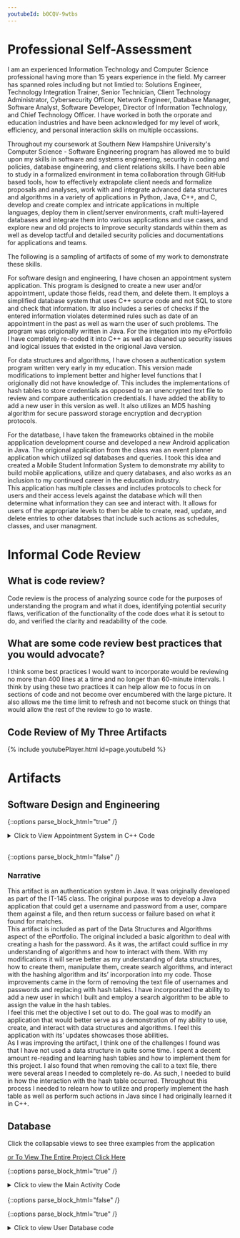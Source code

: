 ```yaml
---
youtubeId: b0CQV-9wtbs
---
```


# Professional Self-Assessment

I am an experienced Information Technology and Computer Science professional having more than 15 years experience in the field.  My carreer has spanned roles including 
but not limtied to: Solutions Engineer, Technology Integration Trainer, Senior Technician, Client Technology Administrator, Cybersecurity Officer, Network Engineer, 
Database Manager, Software Analyst, Software Developer, Director of Information Technology, and Chief Technology Officer. I have worked in both the orporate and 
education industries and have been acknowledged for my level of work, efficiency, and personal interaction skills on multiple occassions.

Throughout my coursework at Southern New Hampshire University's Computer Science - Software Engineering program has allowed me to build upon my skills in software and 
systems engineering, security in coding and policies, database engineering, and client relations skills. 
I have been able to study in a formalized environment in tema collaboration through GitHub based tools, how to effectively extrapolate client needs and formalize 
proposals and analyses, work with and integrate advanced data structures and algorithms in a variety of applications in Python, Java, C++, and C, develop and create 
complex and intricate applications in multiple languages, deploy them in client/server environments, craft multi-layered databases and integrate them into various 
applications and use cases, and explore new and old projects to improve security standards within them as well as develop tactful and detailed security policies and 
documentations for applications and teams. 

The following is a sampling of artifacts of some of my work to demonstrate these skills. 

For software design and engineering, I have chosen an appointment system application.  This program is designed to create a new user and/or appointment, update those 
fields, read them, and delete them.  It employs a simplified database system that uses C++ source code and not SQL to store and check that information.  Itr also 
includes a series of checks if the entered information violates determined rules such as date of an appointment in the past as well as warn the user of such problems. 
The program was origionally written in Java.  For the integation into my ePortfolio I have completely re-coded it into C++ as well as cleaned up security issues and 
logical issues that existed in the origional Java version.

For data structures and algorithms, I have chosen a authentication system program written very early in my education.  This version made modifications to implement 
better and higher level functions that I origionally did not have knowledge of.  This includes the implementations of hash tables to store credentials as opposed to an 
unencrypted text file to review and compare authentication credentials.  I have added the ability to add a new user in this version as well.  It also utilizes an MD5 
hashing algorithm for secure password storage encryption and decryption protocols. 

For the datatbase, I have taken the frameworks obtained in the mobile appplication development course and developed a new Android application in Java.  The origional 
application from the class was an event planner application which utilized sql databases and queries.  I took this idea and created a Mobile Student Information System 
to demonstrate my ability to build mobile applications, utilize and query databases, and also works as an inclusion to my continued career in the education industry.  
This application has multiple classes and includes protocols to check for users and their access levels against the database which will then determine what information 
they can see and interact with.  It allows for users of the appropriate levels to then be able to create, read, update, and delete entries to other databses that 
include such actions as schedules, classes, and user managment.  

# Informal Code Review 

## What is code review?

Code review is the process of analyzing source code for the purposes of understanding the program and what it does, identifying potential security flaws, verification of the functionality of the code does what it is setout to do, and verified the clarity and readability of the code.

## What are some code review best practices that you would advocate?

I think some best practices I would want to incorporate would be reviewing no more than 400 lines at a time and no longer than 60-minute intervals.  I think by using these two practices it can help allow me to focus in on sections of code and not become over encumbered with the large picture.  It also allows me the time limit to refresh and not become stuck on things that would allow the rest of the review to go to waste.

## Code Review of My Three Artifacts
{% include youtubePlayer.html id=page.youtubeId %}


# Artifacts

## Software Design and Engineering
{::options parse_block_html="true" /}
<details><summary markdown="span"> Click to View Appointment System in C++ Code</summary>
```cpp
// AppointmentService.cpp 
//

#include <iomanip>
#include <iostream>
#include <string>

#pragma warning(disable:4996);

//Arrays
long idNumbers[] = {220000001};
int appointmentDate[] = {01012023};
std::string appointmentDescription[] = {"This Is a Test"};

//Variable Declarations
int existingID = 0;
int dateOfNewAppointment = 0;
std::string descriptionOfNewAppointment;
int menuChoice = 0;
long idNumberOfNewAppointment = 0;

long CreateId()
{
    /*
    * Checks the ID Array
    * Creates a new ID number based on last entry
    * Adds it to the end of the array
    */
    int newIndex = sizeof(idNumbers) / sizeof(idNumbers[0]);  
    int lastIndex = newIndex - 1;                             
    long newId = idNumbers[lastIndex] + 1;                     
    idNumbers[newIndex] = newId;                                
    
    return idNumbers[newIndex];
}

int CreateDate()
{
   /*
   * Takes in a month, day and year
   * formats the day and month to a 2digit format
   * Verifies the day is in range of the associated month
   * formats the date to a mmddyyyy format
   */

    //Variables for This function 
    int month = 0;
    int day = 0;
    int year = 0;
    int formatDay = 0;
    int formatMonth = 0;
    int formatYear = 0;
    int switchMonth = 0;
    bool leapYear = false;
    std::string dayString;
    std::string monthString;
    std::string yearString;
    std::string fullDate;
    int date = 0;

    //Calulates the current date time
    std::time_t time = std::time(0);
    std::tm* nowTime = std::localtime(&time);

    /*
    * The following functions get the appointment date in chunks
    * This includes a year check to approve appointment not in the past
    *     */

    while (year < nowTime->tm_year + 1900)
    {
        std::cout << "Enter The year of the new appointment date in YYYY format: ";
        std::cin >> year;
        if (year < nowTime->tm_year + 1900)
        {
            std::cout << "ERROR: Year is in the past" << std::endl;
        }
    }

    
    while (month < 1 || month > 12) 
    {

        std::cout << "Enter the month of the appointment in number format(1-12): ";
        std::cin >> month;

        if (month < 1 || month > 12)
        {
            std::cout << "ERROR: Invalid Month number" << std::endl;
        }
    }
    
    while (day < 1 || day > 31)
    {
        std::cout << "Enter the day of the appointment in number format (1-31): ";
        std::cin >> day;
        if (day < 1 || day > 31)
        {
            std::cout << "ERROR: Invalid Day Number" << std::endl;
        }
    }

    //leap year check
    if (year % 4 == 0)
    {
        leapYear = true;
    }
    else
    {
        leapYear = false;
    }

    //format month to a 2-digit format
    if (month < 10)
    {
        formatMonth = ("%02d", month);
    }
    else
    {
        formatMonth = month;
    }

    //Loop to assign a value for a switch case statement
    if (month == (1 || 3 || 5 || 7 || 8 || 10 || 12))
    {
        switchMonth = 1;
    }
    else if (month == (4 || 6 || 9 || 11))
    {
        switchMonth = 2;
    }
    else if ((month == 2) && (leapYear = true))
    {
        switchMonth = 3;
    }
    else
    {
        switchMonth = 4;
    }

    //Check Day is in range of the given month
    switch (month) {
    case 1:
        if (day <= 31)
        {
            if (day < 10)
            {
                formatDay = ("%02d", day);
                break;
            }
            else
            {
                formatDay = day;
                break;
            }
        }
        else
        {
            std::cout << "Invalid Date Range" << std::endl;
            break;
        };
    case 2:
        if (day <= 30)
        {
            if (day < 10)
            {
                formatDay = ("%02d", day);
                break;
            }
            else
            {
                formatDay = day;
                break;
            }
        }
        else
        {
            std::cout << "Invalid Date Range" << std::endl;
            break;
        };
    case 3:
        if (day <= 29)
        {
            if (day < 10)
            {
                formatDay = ("%02d", day);
                break;
            }
            else
            {
                formatDay = day;
                break;
            }
        }
        else
        {
            std::cout << "Invalid Date Range" << std::endl;
            break;
        };

    case 4:
        if (day <= 28)
        {
            if (day < 10)
            {
                formatDay = ("%02d", day);
                break;
            }
            else
            {
                formatDay = day;
                break;
            }
        }
        else
        {
            std::cout << "Invalid Date Range" << std::endl;
            break;
        };
    }

    //Perform concactanation of the date values to a single date
    dayString = std::to_string(formatDay);
    monthString = std::to_string(formatMonth);
    yearString = std::to_string(formatYear);
    fullDate = monthString + dayString + yearString;
    date = stoi(fullDate);

    return date;
}

std::string CreateDescription() 
{
    /*
    * Function to store the description of the new appointment
    */
    std::string description;
    int count = 51;
    while (count > 50)
    {
        std::cout << "Enter the description of the appointment (50 Character Maximum): " << std::endl;
        std::cin >> description;
        if (description.length() > 50)
        {
            std::cout << "ERROR: Too Many Characters" << std::endl;
            count = description.length();
        }
        else
        {
            count = description.length();
        }

    }
    return description;

}

void AddAppointmentByID(long idNumber, int date, std::string description) 
{
    /*
    * Gets the index of the ID Number
    * Uses the same index across date and description arrays
    * Stores Values to arrays
    */

    long appointmentID = idNumber;
    int i = 0;

    int n = sizeof(idNumbers) / sizeof(idNumbers[0]);
    while (i < n)
    {
        if (idNumbers[i] == appointmentID)
        {
            break;
        }
        i++;
    }
    appointmentDate[i] = date;
    appointmentDescription[i] = description;

    std::cout << "Appointment Added" << std::endl;
}

void ViewAppointmentByID(long idNumber)
{
    /*
    * Gets the index of the ID Number
    * Uses the same index across date and description arrays
    * Prints the values stored at those points
    */

    long appointmentID = idNumber;
    int i = 0;

    int n = sizeof(idNumbers) / sizeof(idNumbers[0]);
    while (i < n)
    {
        if (idNumbers[i] == appointmentID)
        {
            break;
        }
        i++;
    }

    std::cout << idNumbers[i] << std::endl;
    std::cout << appointmentDate[i] << std::endl;
    std::cout << appointmentDescription[i] << std::endl;
}

void UpdateAppointmentByID(long idNumber, int newDate, std::string newDescription)
{
    /*
    * Gets the index of the ID Number
    * Uses the same index across date and description arrays
    * Stores the new values to the appropriate arrays
    */

    long appointmentID = idNumber;
    int i = 0;

    int n = sizeof(idNumbers) / sizeof(idNumbers[0]);
    while (i < n)
    {
        if (idNumbers[i] == appointmentID)
        {
            break;
        }
        i++;
    }
    appointmentDate[i] = newDate;
    appointmentDescription[i] = newDescription;

    std::cout << "Appointment Updated" << std::endl;
}

void DeleteAppointmentByID(long idNumber)
{
    /*
    * Gets the index of the ID Number
    * Uses the same index across date and description arrays
    * Deletes the index at those locations
    */

    long appointmentID = idNumber;
    int i = 0;

    int n = sizeof(idNumbers) / sizeof(idNumbers[0]);
    while (i < n)
    {
        if (idNumbers[i] == appointmentID)
        {
            break;
        }
        i++;
    }

    for (int j = i - 1; j < n; j++)
    {
        idNumbers[j] = idNumbers[j + 1];
        appointmentDate[j] = appointmentDate[j + 1];
        appointmentDescription[j] = appointmentDescription[j + 1];
    }
    n--;
}


int main()
{
    /*
    * Main Class
    * Produces a menu to let user choose an action
    * Action choice goes to a switch case to determine flow of processes
    * Program exits when choice is 5
    */   
    std::cout << "=====Appointment Service=====" << std::endl << std::endl;

    while (menuChoice != 5)
    {
        std::cout << "Enter the Menu Number of the Operation you would like to perform: " << std::endl;
        std::cout << "1. Create New Appointment" << std::endl;
        std::cout << "2. View an Appointment" << std::endl;
        std::cout << "3. Update an Existing Appointment" << std::endl;
        std::cout << "4. Delete an Existing Appointment" << std::endl;
        std::cout << "5. Exit and Quit" << std::endl << std::endl;

        std::cin >> menuChoice;
        std::cout << std::endl;

        switch (menuChoice)
        {
        case 1:
            idNumberOfNewAppointment = CreateId();
            dateOfNewAppointment = CreateDate();
            descriptionOfNewAppointment = CreateDescription();
            AddAppointmentByID(idNumberOfNewAppointment, dateOfNewAppointment, descriptionOfNewAppointment);
            break;

        case 2:
            std::cout << "Enter the appointment ID Number: ";
            std::cin >> existingID;
            ViewAppointmentByID(existingID);
            break;

        case 3:
            std::cout << "Enter the appointment ID Number: ";
            std::cin >> existingID;
            dateOfNewAppointment = CreateDate();
            descriptionOfNewAppointment = CreateDescription();
            UpdateAppointmentByID(existingID, dateOfNewAppointment,descriptionOfNewAppointment);
            break;

        case 4:
            std::cout << "Enter the appointment ID Number: ";
            std::cin >> existingID;
            DeleteAppointmentByID(existingID);
            break;
            
        case 5:
            std::cout << "Goodbye" << std::endl;
            break;
        }

    }

    std::cout << CreateId();
}
```
</details>
<br/>
{::options parse_block_html="false" /}


### Narrative
  This artifact was an appointment service application built as part of the final project of CS320.  The goal was to originally build a program that allowed a user to enter appointment details to create appointments as in a medical office setting.  
	This artifact enters my ePortfolio as part of the Software Design and Engineering aspect.  I chose this item as it was originally a more complex Java program relying on multiple class files and performing a variety methods and method checks to accomplish its’ tasks.  This would have served as a view of my abilities to work within the confines of the Java programming language, develop testing structures, and build a functional application that adheres to limitations of user requirements and books an appointment.  It also served as a proof of my ability to work off a prompt that served as a customer statement of work and be able to build the software from what they said.  The improvements in this case have been to clear up and automate some of the methods and checks utilized as well as convert the application to C++ from Java.
	As far as meeting the expected goal for this item, I would say I accomplished what I setout to do.  I took an existing java application that I wrote and converted to C++ and rebuilt it with more automations and optimizations to make it run smoother.  I think If I have more time at the end I may try to incorporate some of the other services that were part of the original project that I did not intend from the start.
	I think the biggest takeaway in this project was when I converted to C++.  My initial thought was to go line by line and converting to the languages syntax.  I later found out as I was doing it that this process would not really work.  As such I reviewed the Java version and determine what methods were used, what they did, and what the goal of them was.  Then took 



## Algorithm and Data Structure

{::options parse_block_html="true" /}

<details><summary markdown="span">Click to View Authentication System in Java Code</summary>
```java
import java.security.MessageDigest;
import java.security.NoSuchAlgorithmException;
import java.util.*;


public class AuthenticationSystem {

    /**
     * @param args the command line arguments
     */


    public static void main(String[] args) throws NoSuchAlgorithmException {

        //Declare variables, setup Scanner, and instance of hash table
        int userChoice = 0;
        String userName;
        String passWord;
        int loginAttempts = 0;
        int nextValue = 0;
        int foundValue = 0;
        boolean authenticationSuccess = false;
        Scanner readInput = new Scanner(System.in);
        Scanner scanner = new Scanner(System.in);

        //Define HashTables, enumeration instance, and default values
        Map<String, Integer> userTable = new Hashtable<String, Integer>();
        Map<String, Integer> passwordTable = new Hashtable<String, Integer>();
        Enumeration <String> enumerateKeys = ((Hashtable<String, Integer>) userTable).keys();
        userTable.put("TestUser",0);
        passwordTable.put("TestPassword",0);




        while (userChoice != 3) {
            //Login prompt
            System.out.println("Please Select a number from the list below:");
            System.out.println("1 : Login");
            System.out.println("2 : Create Account");
            System.out.println("3 : Exit");
            System.out.println(" ");
            userChoice = scanner.nextInt();

            if (userChoice == 1) {

                while (loginAttempts < 3) {
                    //Logging In
                    System.out.println("Please enter username: ");
                    userName = readInput.nextLine();
                    System.out.println("Please enter password");
                    passWord = readInput.nextLine();

                    //Convert Password to MD5 hash
                    String original = passWord;
                    MessageDigest md = MessageDigest.getInstance("MD5");
                    md.update(original.getBytes());
                    byte[] digest = md.digest();
                    StringBuilder sb = new StringBuilder();
                    for (byte b : digest) {
                        sb.append(String.format("%02x", b & 0xff));
                    }

                    /*
                    Checks for user in userTable
                    If found checks for password at same value in password table
                    if found then authenticates successfully
                     */
                    if (userTable.containsKey(userName) == true) {
                        foundValue = userTable.get(userName);

                        if(passwordTable.get(sb.toString())==foundValue)
                        {
                            authenticationSuccess = true;
                        }
                        else
                        {
                            authenticationSuccess = false;
                            System.out.println("Username Password Do Not Match");
                            loginAttempts =  loginAttempts + 1;
                        }

                    } else {
                        System.out.println("No User Found");
                    }

                    //Main Activity of Application
                    if (authenticationSuccess) {
                        System.out.println("Would you like to logout? Y/N");
                        String logChoice = readInput.nextLine();
                        if (logChoice.toUpperCase().charAt(0) == 'Y') {
                            System.out.println("Logged Off Successfully");
                            break;
                        } else {
                            authenticationSuccess = false;
                        }

                    }

                }
            } else if (userChoice == 2) {
                System.out.println("Please enter a new username: ");
                userName = readInput.nextLine();
                System.out.println("Please enter a new password");
                passWord = readInput.nextLine();

                //Convert Password to MD5 hash
                String original = passWord;
                MessageDigest md = MessageDigest.getInstance("MD5");
                md.update(original.getBytes());
                byte[] digest = md.digest();
                StringBuilder sb = new StringBuilder();
                for (byte b : digest) {
                    sb.append(String.format("%02x", b & 0xff));
                }

                /*
                Loops over keys until the end
                Stores the value each time
                */
                while(enumerateKeys.hasMoreElements()) {

                    String tempKey = ((String) (enumerateKeys.nextElement()));
                    nextValue = userTable.get(tempKey);
                }
                //Place new credentials into Hash Table
                userTable.put(userName, nextValue);
                passwordTable.put(sb.toString(), nextValue);
            }
            else if (userChoice == 3) {
                System.out.println("GoodBye");
            }

        }
    }

}
```

</details>
<br/>

{::options parse_block_html="false" /}

### Narrative
  This artifact is an authentication system in Java.  It was originally developed as part of the IT-145 class.  The original purpose was to develop a Java application that could get a username and password from a user, compare them against a file, and then return success or failure based on what it found for matches.  
	This artifact is included as part of the Data Structures and Algorithms aspect of the ePortfolio.  The original included a basic algorithm to deal with creating a hash for the password.  As it was, the artifact could suffice in my understanding of algorithms and how to interact with them.  With my modifications it will serve better as my understanding of data structures, how to create them, manipulate them, create search algorithms, and interact with the hashing algorithm and its’ incorporation into my code.  Those improvements came in the form of removing the text file of usernames and passwords and replacing with hash tables.  I have incorporated the ability to add a new user in which I built and employ a search algorithm to be able to assign the value in the hash tables.  
	I feel this met the objective I set out to do.  The goal was to modify an application that would better serve as a demonstration of my ability to use, create, and interact with data structures and algorithms.  I feel this application with its’ updates showcases those abilities.  
	As I was improving the artifact, I think one of the challenges I found was that I have not used a data structure in quite some time.  I spent a decent amount re-reading and learning hash tables and how to implement them for this project.  I also found that when removing the call to a text file, there were several areas I needed to completely re-do.  As such, I needed to build in how the interaction with the hash table occurred. Throughout this process I needed to relearn how to utilize and properly implement the hash table as well as perform such actions in Java since I had originally learned it in C++.


## Database

Click the collapsable views to see three examples from the application	
	
<a href="https://github.com/Csgollnick/csgollnick.github.io/tree/main/MobileSIS">or To View The Entire Project Click Here</a>	
	
{::options parse_block_html="true" /}
<details><summary markdown="span">Click to view the Main Activity Code</summary>
```java
	package com.chrisgollnick.mobilesis;

	import android.content.Intent;
	import android.support.v7.app.AppCompatActivity;
	import android.os.Bundle;
	import android.text.Editable;
	import android.text.TextWatcher;
	import android.view.View;
	import android.widget.Button;
	import android.widget.EditText;
	import android.widget.Toast;

	public class MainActivity extends AppCompatActivity {

		private EditText username;
		private EditText password;
		private Button loginButton;
		private Button register;
		public UserDB userdb;
		public String roleAccess;

		@Override
		protected void onCreate(Bundle savedInstanceState) {
			super.onCreate(savedInstanceState);
			setContentView(R.layout.activity_main);

			username = (EditText) findViewById(R.id.usernameLogin);
			password = (EditText) findViewById(R.id.passwordLogin);
			loginButton = (Button) findViewById((R.id.loginbutton));
			register = (Button) findViewById(R.id.adminbutton);
			loginButton.setEnabled(false);
			userdb= new UserDB(this);

			username.addTextChangedListener((new TextWatcher() {
				@Override
				public void beforeTextChanged(CharSequence u, int start, int count, int after) {

				}
				@Override
				public void onTextChanged(CharSequence u, int start, int before, int count) {

				}
				@Override
				public void afterTextChanged(Editable u) {
					if(u.toString().equals("")) {
						loginButton.setEnabled(false);
					} else {
						loginButton.setEnabled(true);
					}
				}
			}));

			loginButton.setOnClickListener(new View.OnClickListener() {
				@Override
				public void onClick(View v) {
					String user = username.getText().toString();
					String pass = password.getText().toString();

					if (user.equals("") || pass.equals("")) {
						Toast.makeText(MainActivity.this, "Enter All Fields", Toast.LENGTH_SHORT).show();
					}

					roleAccess = userdb.checkUserPasswordRole(user, pass);
					if (roleAccess == "INVALID") {
						Toast.makeText(MainActivity.this, "INVALID CREDENTIALS", Toast.LENGTH_LONG).show();
					} else if (roleAccess == "Student") {
						startActivity(new Intent(MainActivity.this, StudentView.class));
					} else if (roleAccess == "PlatformManager") {
						startActivity(new Intent(MainActivity.this, PMView.class));
					} else if (roleAccess == "Faculty") {
						startActivity(new Intent(MainActivity.this, FacultyView.class));
					} else if (roleAccess == "AcademicAdmin") {
						startActivity(new Intent(MainActivity.this, AcademicAdminView.class));
					} else {
						startActivity(new Intent(MainActivity.this, UhOhError.class));
					}
				}
			});

			register.setOnClickListener(new View.OnClickListener() {
				@Override
				public void onClick(View view) {
					startActivity(new Intent(MainActivity.this, RegisterAdmin.class));
				}
			});

		}
	}
```

</details>
<br/>

{::options parse_block_html="false" /}
	
{::options parse_block_html="true" /}
<details><summary markdown="span">Click to view User Management Code</summary>
```java
	package com.chrisgollnick.mobilesis;

	import android.content.Intent;
	import android.support.v7.app.AppCompatActivity;
	import android.os.Bundle;
	import android.view.View;
	import android.widget.Button;
	import android.widget.EditText;
	import android.widget.ImageButton;
	import android.widget.RadioButton;
	import android.widget.Toast;

	public class UserManagement extends AppCompatActivity {

		private RadioButton create;
		private RadioButton update;
		private RadioButton view;
		private RadioButton delete;
		private EditText first;
		private EditText last;
		private EditText password;
		private EditText userid;
		private EditText username;
		private EditText role;
		private Button submit;
		private ImageButton homebutton;
		private int radio;
		public MainActivity main;
		public UserDB userdb;


		public void onRadioButtonClicked(View view) {
			boolean checked = ((RadioButton) view).isChecked();

			switch(view.getId()) {
				case R.id.adduser:
					if (checked)
						radio = 1;
					break;
				case R.id.viewuser:
					if(checked)
						radio = 2;
					break;
				case R.id.updateuser:
					if(checked)
						radio = 3;
					break;
				case R.id.deleteuser:
					if(checked)
						radio = 4;
					break;
			}
		}

		@Override
		protected void onCreate(Bundle savedInstanceState) {
			super.onCreate(savedInstanceState);
			setContentView(R.layout.activity_user_management);

			create = (RadioButton) findViewById(R.id.adduser);
			update = (RadioButton) findViewById(R.id.updateuser);
			view = (RadioButton)  findViewById(R.id.viewuser);
			delete = (RadioButton) findViewById(R.id.deleteuser);
			first = (EditText) findViewById(R.id.firstname);
			last = (EditText)  findViewById(R.id.lastname);
			password = (EditText) findViewById(R.id.password);
			userid = (EditText) findViewById(R.id.userid);
			username = (EditText) findViewById(R.id.username);
			role = (EditText) findViewById(R.id.role);
			submit = (Button) findViewById(R.id.submitbutton);
			homebutton = (ImageButton) findViewById(R.id.home);
			userdb = new UserDB(this);
			main = new MainActivity();


			submit.setOnClickListener(new View.OnClickListener() {
				@Override
				public void onClick(View view) {
					String firstname = first.getText().toString();
					String lastname = last.getText().toString();
					String upassword = password.getText().toString();
					String uname = username.getText().toString();
					String sID = userid.getText().toString();
					int id = Integer.parseInt(sID);
					String uRole = role.getText().toString();

					//Add User
					if(radio == 1) {
						boolean exist = userdb.checkUser(id);
						if(exist = false){
							boolean state = userdb.insertData(id,firstname, lastname, upassword, uRole);
							if(state = true) {
								Toast.makeText(UserManagement.this, "User Added", Toast.LENGTH_SHORT).show();
							} else {
								Toast.makeText(UserManagement.this, "User Not Added", Toast.LENGTH_SHORT).show();
							}
						} else {
							Toast.makeText(UserManagement.this, "User Already Exists", Toast.LENGTH_SHORT).show();
						}
						//View User
					} else if (radio == 2) {
						first.setText(userdb.GetfirstName(id));
						last.setText(userdb.GetlastName(id));
						role.setText(userdb.GetRole(id));
						username.setText(userdb.GetuserName(id));
					//Update User
					} else if(radio == 3) {

						if(uname != null || uname != "" ) {
							userdb.UpdateUserName(id, uname);
						}
						if(firstname != null || firstname != "") {
							userdb.UpdateFirstName(id, firstname);
						}
						if(lastname != null || lastname !="") {
							userdb.UpdateLastName(id, lastname);
						}
						if(upassword != null || upassword != "") {
							userdb.UpdatePassword(id, upassword);
						}
						if(uRole != null || uRole != "") {
							userdb.UpdateRole(id, uRole);
						}
						Toast.makeText(UserManagement.this, "Updates Complete", Toast.LENGTH_SHORT).show();
					}
					//delete user
					else if(radio == 4) {
						userdb.deleteUser(id);
						Toast.makeText(UserManagement.this, "User Deleted", Toast.LENGTH_SHORT).show();
					}



				}
			});

			homebutton.setOnClickListener(new View.OnClickListener() {
				@Override
				public void onClick(View view) {
					String roleaccess = main.roleAccess;
					if(roleaccess == "Platform Manager") {
						startActivity(new Intent(UserManagement.this, PMView.class));
					} else if (roleaccess == "Academic Admin") {
						startActivity(new Intent(UserManagement.this, AcademicAdminView.class));
					} else if (roleaccess == "Faculty") {
						startActivity(new Intent(UserManagement.this, FacultyView.class));
					} else if (roleaccess == "Student") {
						startActivity(new Intent(UserManagement.this, StudentView.class));
					}

				}
			});


		}


	}
```
</details>
<br/>
{::options parse_block_html="false" /}
		
{::options parse_block_html="true" /}
<details><summary markdown="span">Click to view User Database code</summary>
```java
	package com.chrisgollnick.mobilesis;

	import android.content.ContentValues;
	import android.content.Context;
	import android.database.Cursor;
	import android.database.sqlite.SQLiteDatabase;
	import android.database.sqlite.SQLiteOpenHelper;
	import android.nfc.Tag;
	import android.support.v4.content.res.TypedArrayUtils;
	import android.util.Log;

	public class UserDB extends SQLiteOpenHelper {
		public static final String DATABASE_NAME = "users.db";
		public static final int VERSION = 1;


		public UserDB(Context context) {
			super(context, DATABASE_NAME, null, 1);
		}

		public static final class UsersTable {
			public static final String TABLE_NAME = "users_table";
			public static final String COL_1 = "_id";
			public static final String COL_2 = "USERNAME";
			public static final String COL_3 = "PASSWORD";
			public static final String COL_4 = "ROLE";
			public static final String COL_5 = "FIRSTNAME";
			public static final String COL_6 = "LASTNAME";

		}

		@Override
		public void onCreate(SQLiteDatabase db) {
			db.execSQL("create table " + UsersTable.TABLE_NAME + " (" +
					UsersTable.COL_1 + " INTEGER primary key, " +
					UsersTable.COL_2 + " TEXT, " +
					UsersTable.COL_3 + " TEXT, " +
					UsersTable.COL_4 + " TEXT, " +
					UsersTable.COL_5 + " TEXT, " +
					UsersTable.COL_6 + " TEXT) ");
		}

		@Override
		public void onUpgrade(SQLiteDatabase db, int oldVersion,
							  int newVersion) {
			db.execSQL("drop table if exists " + UsersTable.TABLE_NAME);
			onCreate(db);
		}




		/*
		* ***********************
		* Authentication Methods
		* ***********************
		* */
		//Method to check for username and password combinations for authentication

		public String checkUserPasswordRole(String username, String password) {

			String role ="";
			SQLiteDatabase db = getReadableDatabase();
			String sql = "Select * From " + UsersTable.TABLE_NAME + " where username = ? and password = ?";
			Cursor cursorUP = db.rawQuery(sql, new String[]{username, password});
			if (cursorUP.getCount() > 0) {
				boolean auth = true;
				if(cursorUP.moveToFirst()) {
					do {
						role = cursorUP.getString(4);
					} while (cursorUP.moveToNext());

				}

			} else {
				boolean auth = false;
				role = "INVALID";
			}
			return role;
		}

		/*
		* **********************
		* Creation Data Methods
		* **********************
		* */

		//Method to add to database
		public boolean insertData(Integer id, String firstName, String lastName, String password, String role) {
			SQLiteDatabase db = getWritableDatabase();

			char firstletter = firstName.charAt(0);
			String letter = String.valueOf(firstletter);
			String username = letter + lastName;

			ContentValues contentValues = new ContentValues();
			contentValues.put(UsersTable.COL_1, id);
			contentValues.put(UsersTable.COL_2, username);
			contentValues.put(UsersTable.COL_3, password);
			contentValues.put(UsersTable.COL_4, role);
			contentValues.put(UsersTable.COL_5, firstName);
			contentValues.put(UsersTable.COL_6, lastName);


			long result = db.insert(UsersTable.TABLE_NAME, null, contentValues);
			if (result == -1) {
				return false;
			} else {
				return true;
			}
		}

		//Method to check for user ID existence
		public boolean checkUser(int id) {
			SQLiteDatabase db = getReadableDatabase();
			Cursor cursorUser = db.rawQuery("SELECT * FROM " + UsersTable.TABLE_NAME + " WHERE id = ?", new String[]{Integer.toString(id)});
			if (cursorUser.getCount() > 0) {
				return true;
			} else {
				return false;
			}
		}

		public boolean CheckAdminRegisterCode (String code) {
			boolean found = false;
			String[] codes = {"YA9Z6MBPNJYP","W8X6ZBKUGXP7","9V76SY6F7RYG",
					"N974QGDYFW78","RXZQ7SYDMY8E","94H9UU664U4R",
					"3WKM2Y8EP8YE","C9BG2F9QPY44","SY5PJQFDEYMP",
					"QX3HX3NBDA3N","Z4QGDBZFYC3W","KA6RM84HAN2B","29Y96UT2B2RH",
					"H74LR8Y6P5ZM","BF2LUJXQ6VJH","VBDQPJ3KEU7A",
					"SJWMMUNP39LD","HHHA68M53988","5ABVSFLJYATD",
					"9FK62S25WLC9"};
			for(int i = 0; i < 19; i++) {
				if(codes[i] == code) {
					found = true;
					break;
				} else {
					found = false;
				}
			}
			return found;
		}


		/*
		*****************************
		* Get/View The Data Methods
		* ***************************
		* */
		//get firstname
		public String GetfirstName(int ID) {
			String fname = "";
			SQLiteDatabase db = this.getReadableDatabase();
			Cursor cursor = db.rawQuery("Select * From " + UsersTable.TABLE_NAME + " Where id = ?", new String[] {Integer.toString(ID)});
			if (cursor.moveToFirst()) {
				do {
					fname = cursor.getString(5);
				} while (cursor.moveToNext());
			}
			cursor.close();
			return fname;
		}
		//get lastname
		public String GetlastName(int ID) {
			String lname = "";
			SQLiteDatabase db = this.getReadableDatabase();
			Cursor cursor = db.rawQuery("Select * From " + UsersTable.TABLE_NAME + " Where id = ?", new String[] {Integer.toString(ID)});
			if (cursor.moveToFirst()) {
				do {
					lname = cursor.getString(6);
				} while (cursor.moveToNext());
			}
			cursor.close();
			return lname;
		}

		//get username
		public String GetuserName(int ID) {
			String uname = "";
			SQLiteDatabase db = this.getReadableDatabase();
			Cursor cursor = db.rawQuery("Select * From " + UsersTable.TABLE_NAME + " Where id = ?", new String[] {Integer.toString(ID)});
			if (cursor.moveToFirst()) {
				do {
					uname = cursor.getString(2);
				} while (cursor.moveToNext());
			}
			cursor.close();
			return uname;
		}

		//get role
		public String GetRole(int ID) {
			String role = "";
			SQLiteDatabase db = this.getReadableDatabase();
			Cursor cursor = db.rawQuery("Select * From " + UsersTable.TABLE_NAME + " Where id = ?", new String[] {Integer.toString(ID)});
			if (cursor.moveToFirst()) {
				do {
					role = cursor.getString(5);
				} while (cursor.moveToNext());
			}
			cursor.close();
			return role;
		}

		/*
		************************
		* Update Data Methods
		* **********************
		* */
		public boolean UpdateFirstName (int ID, String firstName) {
			SQLiteDatabase db = getWritableDatabase();
			ContentValues values = new ContentValues();
			values.put(UsersTable.COL_5, firstName);
			int rowsUpdated = db.update(UsersTable.TABLE_NAME, values, "_id = ?", new String[] {Integer.toString(ID)});
			return rowsUpdated > 0;
		}
		public boolean UpdateLastName (int ID, String lastName) {
			SQLiteDatabase db = getWritableDatabase();
			ContentValues values = new ContentValues();
			values.put(UsersTable.COL_6, lastName);
			int rowsUpdated = db.update(UsersTable.TABLE_NAME, values, "_id = ?", new String[] {Integer.toString(ID)});
			return rowsUpdated > 0;
		}
		public boolean UpdateUserName (int ID, String userName) {
			SQLiteDatabase db = getWritableDatabase();
			ContentValues values = new ContentValues();
			values.put(UsersTable.COL_2, userName);
			int rowsUpdated = db.update(UsersTable.TABLE_NAME, values, "_id = ?", new String[] {Integer.toString(ID)});
			return rowsUpdated > 0;
		}
		public boolean UpdatePassword (int ID, String password) {
			SQLiteDatabase db = getWritableDatabase();
			ContentValues values = new ContentValues();
			values.put(UsersTable.COL_3, password);
			int rowsUpdated = db.update(UsersTable.TABLE_NAME, values, "_id = ?", new String[] {Integer.toString(ID)});
			return rowsUpdated > 0;
		}
		public boolean UpdateRole (int ID, String role) {
			SQLiteDatabase db = getWritableDatabase();
			ContentValues values = new ContentValues();
			values.put(UsersTable.COL_4, role);
			int rowsUpdated = db.update(UsersTable.TABLE_NAME, values, "_id = ?", new String[] {Integer.toString(ID)});
			return rowsUpdated > 0;
		}

		/*
		 * *****************
		 * Delete by ID
		 * *****************
		 * */
		public boolean deleteUser(int id) {
			SQLiteDatabase db = getWritableDatabase();
			int rowsDeleted = db.delete(UsersTable.TABLE_NAME, UsersTable.COL_1 + " = ?",
					new String[] { Integer.toString(id) });
			return rowsDeleted > 0;
		}

	}
```
</details>
<br/>
{::options parse_block_html="false" /}

### Narrative
  The artifact is to be used for the database requirement.  The artifact I am using in is an Android application that is a mobile SIS system.  This exact artifact is being specifically created for these purposes.  I am using source code from the event manager Android application created in CS360 Mobile App Development and adapting or modifying the code to fit my needs for this application.  
	I selected this artifact as the original was the most interactivity in dealing with databases through my classwork and one I felt very confident with.  The database requirement needs to show my ability to create, query, and modify databases.  I am intending to showcase those abilities by creating a functional application that accomplishes all those elements by how the user interacts with the application.  The improvements in this case are taking the form of reviewing the original code from CS360 and determining what worked and how in it.  I then apply those concepts and some of that code into the new application to allow it do similarly. 
	I would say the application right now meets the requirements.  It is a functional application with multiple databases.  I have made the user interaction call to the databases to sperform functions and queries.  It allows for data to be added, viewed, updated, and deleted from the database.  It also calls on queries to the database to get information the application can use to perform functions such as checking for if a user exists, whether they have the proper credential to login, and determine what access level the user has and what information they get to see or interact with.  
I think what I learned is how in-depth this app has to be to be fully functional.  The original from CS360 had two views of login and event management.  This app is not fully functional as there are more elements to it that I’ve discovered through the development and design process. These include other databases I need to create for things like schedules and grades as well as the views for students, faculty, and academic admins and what they see and interact with.  Right now, the platform manager or super admin role is complete and meets all requirements.  In theory, I can modify what I have and remove the extra pieces and the app would look fully functional from a classroom perspective.  However, I wish to complete the extra pieces before the final submission at the end of the class.  Working in education, I feel this is an endeavor that is something that will be useful for me in the future and as such I want to have a fully functional product in the end. 
	


